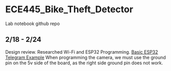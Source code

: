# ECE445_Bike_Theft_Detector
Lab notebook github repo
## 2/18 - 2/24
Design review.
Researched Wi-Fi and ESP32 Programming.
[Basic ESP32 Telegram Example](https://www.youtube.com/watch?v=v36c7-s3jvA&t=270s&ab_channel=ViralScience-ThehomeofCreativity)
When programming the camera, we must use the ground pin on the 5v side of the board, as the right side ground pin does not work.
